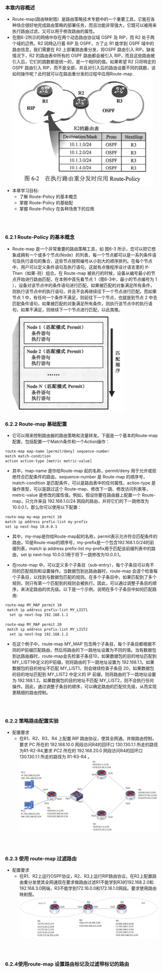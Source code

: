 ### 本章内容概述
- Route-map(路由映射图）是路由策略技术专题中的一个重要工具，它能在各种场合很好地完成路由策略的部署任务，而且功能非常强大，它既可以被用来执行路由过滤，又可以用于修改路由的属性。
- 在图6-2所示的网络中存在两个动态路由协议域 OSPF 及 RIP，而 R2 处于两个域的辺界。R2 同時込行着 RIP 及 OSPF，カ了止 R1 能学到 OSPF 域中的路由信息，我们需要在 R2 上部署路由重分发，将OSPF 路由引入 RIP。缺省情况下，R2 的路由表中所有的 OSPF 路由都会被引入 RIP，而且这些路由被引入后，它们的跳数都是统一的，是一个相同的值。如果希望 R2 只将特定的 OSPF 路由引入 RIP，而不是全部，并且对引入后的路由设置不同的跳数，该如何操作呢？此时就可以在路由重分发的过程中应用Route-map.
![6.2](../pics/6.2.png)
- 本章学习目标:
  - 了解 Route-Policy 的基本概念
  - 掌握 Route-Policy 的基础配
  - 掌握 Route-Policy 在各种场景下的应用

<br>
<br>

### 6.2.1 Route-Policy 的基本概念 
- Route-map 是一个非常重要的路由策略工具，如 图6-3 所示，您可以把它想象成拥有一个或多个节点(Node）的列表，每一个节点都可以是一系列条件语句及执行语句的集合，这些节点按照编号从小到大的顺序排列。在每个节点中，用户可以定义条件语句及执行语句，这就有点像程序设计语言里的 If-Then（如果-则）组合。在 Route-map 被执行的时候，设备从编号最小的节点开始进行路由匹配，在本例中首先看节点 1（图6-3中，最小的节点编号为 1 ），设备对该节点中的条件语句进行匹配，如果被匹配的对象满足所有条件，则执行该节点中的执行语句，并且不会再继续往下一个节点进行匹配。而如果节点 1 中，有任何一个条件不满足，则前往下一个节点，也就是到节点 2 中去匹配条件语句，如果被匹配的对象满足所有条件，则执行该节点中的执行语句，如果不满足，则继续下一个节点进行匹配，以此类推。
![6.3](../pics/6.3.png)


### 6.2.2 Route-map 基础配置
- 它可以用来控制路由器的路由策略和流量转发。下面是一个基本的Route-map配置，包括配置一个Match条件和一个Action操作：
```shell
route-map map-name [permit/deny] sequence-number
match match-condition
action action-type [metric metric-value]
```

- 其中，map-name 是你给Route-map 起的名称，permit/deny 用于允许或拒绝符合匹配条件的路由，sequence-number 是 Route-map 的顺序号，match-condition 是匹配条件，可以是路由表中的任何属性，action-type 是操作类型，可以是跳过这个 Route-map、修改下一跳、修改访问列表等，metric-value 是修改的属性值。例如，假设你要在路由器上配置一个 Route-map，只允许来自 192.168.1.0/24 网段的路由，并将它们的下一跳修改为 10.0.0.1，那么你可以使用以下配置：
```shell
route-map my-map permit 10
match ip address prefix-list my-prefix
set ip next-hop 10.0.0.1
```
- 其中，my-map是你给Route-map起的名称，permit表示允许符合匹配条件的路由，10是Route-map的顺序号，my-prefix是一个包含192.168.1.0/24的前缀列表，match ip address prefix-list my-prefix用于匹配该前缀列表中的路由，set ip next-hop 10.0.0.1用于将下一跳修改为10.0.0.1。



- 在route-map 中，可以定义多个子条目（sub-entry），每个子条目可以有不同的匹配规则和设置操作。当数据包到达路由器时，route-map 会逐个检查每个子条目，以找到与数据包匹配的规则。在多个子条目中，如果匹配到了多个规则，则只有第一个匹配到的规则会被执行。因此，可以通过调整子条目的顺序，来决定路由的优先级。以下是一个示例，说明在多个子条目中如何匹配路由:

```shell
route-map MY_MAP permit 10
 match ip address prefix-list MY_LIST1
  set ip next-hop 192.168.1.1

route-map MY_MAP permit 20
 match ip address prefix-list MY_LIST2
  set ip next-hop 192.168.1.2
```

- 在这个例子中，route-map MY_MAP 包含两个子条目，每个子条目都根据不同的IP前缀匹配路由，然后将路由的下一跳地址设置为不同的值。当有数据包到达路由器时，route-map会先检查子条目10，如果数据包的目的地址匹配到MY_LIST1中定义的IP前缀，则将路由的下一跳地址设置为 192.168.1.1。如果数据包的目的地址不匹配 MY_LIST1，则会继续检查子条目 20，如果数据包的目的地址匹配到 MY_LIST2 中定义的 IP 前缀，则将路由的下一跳地址设置为 192.168.1.2。如果数据包的目的地址不匹配 MY_LIST2，则不会执行任何操作。因此，通过调整子条目的顺序，可以确定路由的匹配优先级，从而实现更精细的路由控制。

<br>
<br>

### 6.2.2 策略路由配置实验
- 配置要求
  - 在R1、R2、R3、R4 上配置 RIP 路由协议，使其全网通。并做路由控制，要求 PC 所在的 192.168.10.0 网段访问R4的回环口 130.130.1.1 所走的路径为R1-R2-R4,要求 PC2 所在的 192.168.20.0 网段访问R4的回环口 130.130.1.1 所走的路径为 R1-R3-R4 。
![6.4](../pics/6.4.jpeg)

<br>
<br>

### 6.2.3 使用 route-map 过滤路由
- 配置要求
  -  在R1、R2上运行OSPF协议，R2、R3上运行RIP路由协议，在R2上配置路由重分发使其全网通现在要求做路由过滤R1不能学到R3的192.168.2.0和192.168.3.0网端，R3不能学到172.16.0.0和172.16.1.0网段。要求使用路由映射图。
![6.23](../pics/6.5.jpeg)

<br>
<br>

### 6.2.4使用route-map 设置路由标记及过滤带标记的路由


